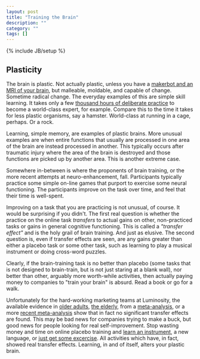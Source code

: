 ```yaml
---
layout: post
title: "Training the Brain"
description: ""
category: ""
tags: []
---
```

{% include JB/setup %}
## Plasticity ##

The brain is plastic. Not actually plastic, unless you have a [makerbot and an MRI of your brain][makezine], but malleable, moldable, and capable of change. Sometime radical change. The everyday examples of this are simple skill learning. It takes only a few [thousand hours of deliberate practice][hbr] to become a world-class expert, for example. Compare this to the time it takes for less plastic organisms, say a hamster. World-class at running in a cage, perhaps. Or a rock. 

Learning, simple memory, are examples of plastic brains. More unusual examples are when entire functions that usually are processed in one area of the brain are instead processed in another. This typically occurs after traumatic injury where the area of the brain is destroyed and those functions are picked up by another area. This is another extreme case. 

Somewhere in-between is where the proponents of brain training, or the more recent attempts at neuro-enhancement, fall. Participants typically practice some simple on-line games that purport to exercise some neural functioning. The participants improve on the task over time, and feel that their time is well-spent. 

Improving on a task that you are practicing is not unusual, of course. It would be surprising if you didn't. The first real question is whether the practice on the online task *transfers* to actual gains on other, non-practiced tasks or gains in general cognitive functioning. This is called a *"transfer effect"* and is the holy grail of brain training.  And just as elusive. The second question is, even if transfer effects are seen, are any gains greater than either a placebo task or some other task, such as learning to play a musical instrument or doing cross-word puzzles. 

Clearly, if the brain-training task is no better than placebo (some tasks that is not designed to brain-train, but is not just staring at a blank wall), nor better than other, arguably more worth-while activities, then actually paying money to companies to "train your brain" is absurd. Read a book or go for a walk. 

Unfortunately for the hard-working marketing teams at Luminosity, the available evidence in [older adults][plosone], [the elderly][bt-older], from  a [meta-analysis][ncbi], or a more [recent meta-analysis][bt-review] show that in fact no significant transfer effects are found. This may be bad news for companies trying to make a buck, but good news for people looking for real self-improvement. Stop wasting money and time on online placebo training and [learn an instrument][skill-music], a new language, or [just get some excercise][skill-review]. All activities which have, in fact, showed real transfer effects. Learning, in and of itself, alters your plastic brain. 








[makezine]: http://makezine.com/2013/06/23/how-to-3d-print-a-model-of-your-brain/
[hbr]: http://hbr.org/2007/07/the-making-of-an-expert
[plosone]: http://www.plosone.org/article/info
[ncbi]: http://www.ncbi.nlm.nih.gov/pubmed/22612437
[bt-review]: http://www.ncbi.nlm.nih.gov/pubmed/22612437
[bt-older]: http://www.ncbi.nlm.nih.gov/pubmed/23587747 
[skill-music]: http://www.ncbi.nlm.nih.gov/pmc/articles/PMC2996135/
[skill-review]: http://www.ncbi.nlm.nih.gov/pmc/articles/PMC3005345/